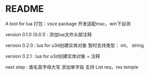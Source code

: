 # README

A tool for lua
打包：vsce package
开发适配mac，win下自测

version 0.1.0 (0.0.1) :
    添加lua文件头部注释

version 0.2.0 :
    lua for u3d创建实体对象
    暂时支持类型： int， string 

version 0.2.1 :
    lua for u3d创建实体对象 + 注释

next step :
    类名首字母大写
    添加单字段
    支持 List
    req，res temple
